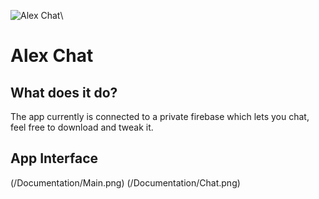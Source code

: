 ![Alex Chat](https://github.com/alexytlee/AlexChat/Documentation/AlexChat.png)\

# Alex Chat

## What does it do?
The app currently is connected to a private firebase which lets you chat, feel free to download and tweak it.


## App Interface
(/Documentation/Main.png)
(/Documentation/Chat.png)
